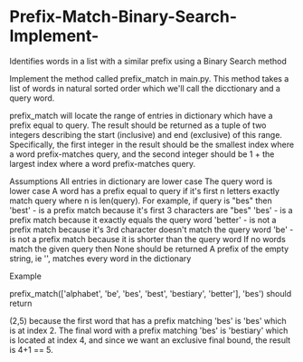 # Prefix-Match-Binary-Search-Implement-
Identifies words in a list with a similar prefix using a Binary Search method

Implement the method called prefix_match in main.py. This method takes a list of words in natural sorted order which we'll call the dicctionary and a query word.

prefix_match will locate the range of entries in dictionary which have a prefix equal to query. The result should be returned as a tuple of two integers describing the start (inclusive) and end (exclusive) of this range. Specifically, the first integer in the result should be the smallest index where a word prefix-matches query, and the second integer should be 1 + the largest index where a word prefix-matches query.

Assumptions
All entries in dictionary are lower case
The query word is lower case
A word has a prefix equal to query if it's first n letters exactly match query where n is len(query). For example, if query is "bes" then
'best' - is a prefix match because it's first 3 characters are "bes"
'bes' - is a prefix match because it exactly equals the query word
'better' - is not a prefix match because it's 3rd character doesn't match the query word
'be' - is not a prefix match because it is shorter than the query word
If no words match the given query then None should be returned
A prefix of the empty string, ie '', matches every word in the dictionary

Example

prefix_match(['alphabet', 'be', 'bes', 'best', 'bestiary', 'better'], 'bes')
should return

(2,5)
because the first word that has a prefix matching 'bes' is 'bes' which is at index 2. The final word with a prefix matching 'bes' is 'bestiary' which is located at index 4, and since we want an exclusive final bound, the result is 4+1 == 5.


